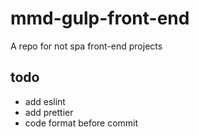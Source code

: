 # mmd-gulp-front-end
A repo for not spa  front-end projects

## todo
- add eslint
- add prettier
- code format before commit
